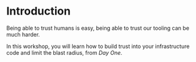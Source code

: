 # Introduction

Being able to trust humans is easy, being able to trust our tooling can be much harder.

In this workshop, you will learn how to build trust into your infrastructure code and limit the blast radius, from _Day One_.
